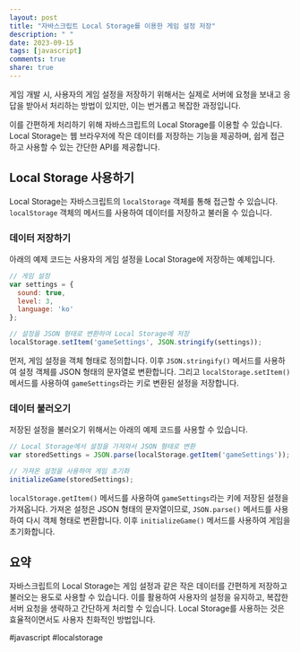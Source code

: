 ```yaml
---
layout: post
title: "자바스크립트 Local Storage를 이용한 게임 설정 저장"
description: " "
date: 2023-09-15
tags: [javascript]
comments: true
share: true
---
```


게임 개발 시, 사용자의 게임 설정을 저장하기 위해서는 실제로 서버에 요청을 보내고 응답을 받아서 처리하는 방법이 있지만, 이는 번거롭고 복잡한 과정입니다. 

이를 간편하게 처리하기 위해 자바스크립트의 Local Storage를 이용할 수 있습니다. Local Storage는 웹 브라우저에 작은 데이터를 저장하는 기능을 제공하며, 쉽게 접근하고 사용할 수 있는 간단한 API를 제공합니다.

## Local Storage 사용하기

Local Storage는 자바스크립트의 `localStorage` 객체를 통해 접근할 수 있습니다. `localStorage` 객체의 메서드를 사용하여 데이터를 저장하고 불러올 수 있습니다.

### 데이터 저장하기

아래의 예제 코드는 사용자의 게임 설정을 Local Storage에 저장하는 예제입니다.

```javascript
// 게임 설정
var settings = {
  sound: true,
  level: 3,
  language: 'ko'
};

// 설정을 JSON 형태로 변환하여 Local Storage에 저장
localStorage.setItem('gameSettings', JSON.stringify(settings));
```

먼저, 게임 설정을 객체 형태로 정의합니다. 이후 `JSON.stringify()` 메서드를 사용하여 설정 객체를 JSON 형태의 문자열로 변환합니다. 그리고 `localStorage.setItem()` 메서드를 사용하여 `gameSettings`라는 키로 변환된 설정을 저장합니다.

### 데이터 불러오기

저장된 설정을 불러오기 위해서는 아래의 예제 코드를 사용할 수 있습니다.

```javascript
// Local Storage에서 설정을 가져와서 JSON 형태로 변환
var storedSettings = JSON.parse(localStorage.getItem('gameSettings'));

// 가져온 설정을 사용하여 게임 초기화
initializeGame(storedSettings);
```

`localStorage.getItem()` 메서드를 사용하여 `gameSettings`라는 키에 저장된 설정을 가져옵니다. 가져온 설정은 JSON 형태의 문자열이므로, `JSON.parse()` 메서드를 사용하여 다시 객체 형태로 변환합니다. 이후 `initializeGame()` 메서드를 사용하여 게임을 초기화합니다.

## 요약

자바스크립트의 Local Storage는 게임 설정과 같은 작은 데이터를 간편하게 저장하고 불러오는 용도로 사용할 수 있습니다. 이를 활용하여 사용자의 설정을 유지하고, 복잡한 서버 요청을 생략하고 간단하게 처리할 수 있습니다. Local Storage를 사용하는 것은 효율적이면서도 사용자 친화적인 방법입니다.

#javascript #localstorage